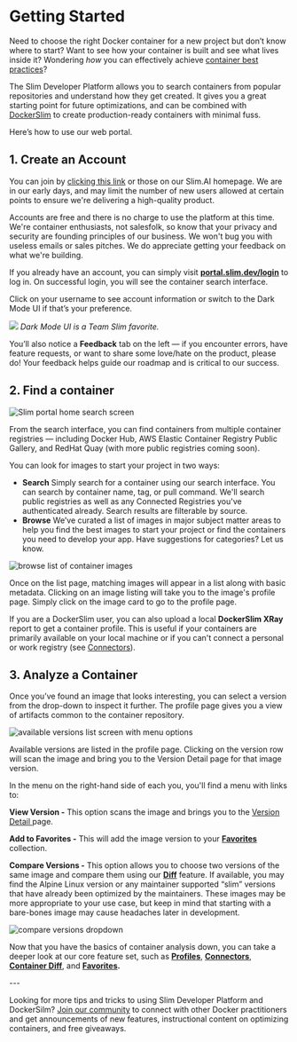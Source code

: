 # Getting Started

Need to choose the right Docker container for a new project but don’t know where to start? Want to see how your container is built and see what lives inside it? Wondering _how_ you can effectively achieve [container best practices](https://www.slim.ai/blog/why-don%E2%80%99t-we-practice-container-best-practices.html)?

The Slim Developer Platform allows you to search containers from popular repositories and understand how they get created. It gives you a great starting point for future optimizations, and can be combined with [DockerSlim](https://github.com/docker-slim/docker-slim) to create production-ready containers with minimal fuss.

Here’s how to use our web portal.

## **1. Create an Account**

You can join by [clicking this link](https://portal.slim.dev/login?invitecode=invite.1ua3zgxhhokfmDbtOLJH8jD6ooR) or those on our Slim.AI homepage. We are in our early days, and may limit the number of new users allowed at certain points to ensure we're delivering a high-quality product.

Accounts are free and there is no charge to use the platform at this time. We're container enthusiasts, not salesfolk, so know that your privacy and security are founding principles of our business. We won't bug you with useless emails or sales pitches. We do appreciate getting your feedback on what we're building.

If you already have an account, you can simply visit [**portal.slim.dev/login**](https://portal.slim.dev/login) to log in. On successful login, you will see the container search interface.

Click on your username to see account information or switch to the Dark Mode UI if that’s your preference.

![](app/static/blog//docs_getstarted_darkmode.png)
_Dark Mode UI is a Team Slim favorite._

You’ll also notice a **Feedback** tab on the left — if you encounter errors, have feature requests, or want to share some love/hate on the product, please do! Your feedback helps guide our roadmap and is critical to our success.

## **2. Find a container**

![Slim portal home search screen](app/static/blog//docs_getstarted_searchhome_2.png)

From the search interface, you can find containers from multiple container registries — including Docker Hub, AWS Elastic Container Registry Public Gallery, and RedHat Quay (with more public registries coming soon).

You can look for images to start your project in two ways:

* **Search**
  Simply search for a container using our search interface. You can search by container name, tag, or pull command. We'll search public registries as well as any Connected Registries you've authenticated already. Search results are filterable by source.
* **Browse**
  We’ve curated a list of images in major subject matter areas to help you find the best images to start your project or find the containers you need to develop your app. Have suggestions for categories? Let us know.

![browse list of container images](app/static/blog//discovery-collection-list.png)

Once on the list page, matching images will appear in a list along with basic metadata. Clicking on an image listing will take you to the image's profile page.  Simply click on the image card to go to the profile page.

If you are a DockerSlim user, you can also upload a local **DockerSlim XRay** report to get a container profile. This is useful if your containers are primarily available on your local machine or if you can't connect a personal or work registry (see [Connectors](https://www.slim.ai/docs/connectors.html)).

## **3. Analyze a Container**

Once you’ve found an image that looks interesting, you can select a version from the drop-down to inspect it further. The profile page gives you a view of artifacts common to the container repository.

![available versions list screen with menu options](app/static/blog//available-versions.png)

Available versions are listed in the profile page. Clicking on the version row will scan the image and bring you to the Version Detail page for that image version.

In the menu on the right-hand side of each you, you'll find a menu with links to:

**View Version -** This option scans the image and brings you to the [Version Detail ](https://www.slim.ai/docs/container-profiles.html#detail-screen)page.

**Add to Favorites -** This will add the image version to your [**Favorites**](https://www.slim.ai/docs/collections.html) collection.

**Compare Versions -** This option allows you to choose two versions of the same image and compare them using our [**Diff**](app/static/blog//compare-changes-in-your-slim-containers.html) feature. If available, you may find the Alpine Linux version or any maintainer supported “slim” versions that have already been optimized by the maintainers. These images may be more appropriate to your use case, but keep in mind that starting with a bare-bones image may cause headaches later in development.

![compare versions dropdown](../../static/blog//compare-versions.png "Diff two container versions")

Now that you have the basics of container analysis down, you can take a deeper look at our core feature set, such as [**Profiles**](https://www.slim.ai/docs/container-profile.html), [**Connectors**](https://www.slim.ai/docs/connectors.html), [**Container Diff**](https://www.slim.ai/docs/container-diff.html), and [**Favorites**](https://www.slim.ai/docs/favorites.html)**.**

\---

Looking for more tips and tricks to using Slim Developer Platform and DockerSilm? [Join our community](https://community.slim.ai/) to connect with other Docker practitioners and get announcements of new features, instructional content on optimizing containers, and free giveaways.